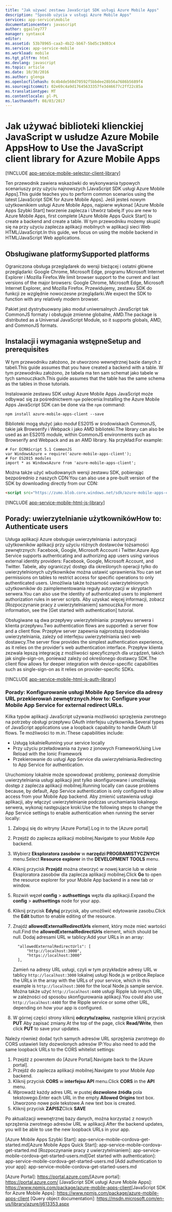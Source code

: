 ```yaml
---
title: "Jak używać zestawu JavaScript SDK usługi Azure Mobile Apps"
description: "Sposób użycia v usługi Azure Mobile Apps"
services: app-service\mobile
documentationcenter: javascript
author: ggailey777
manager: syntaxc4
editor: 
ms.assetid: 53b78965-caa3-4b22-bb67-5bd5c19d03c4
ms.service: app-service-mobile
ms.workload: mobile
ms.tgt_pltfrm: html
ms.devlang: javascript
ms.topic: article
ms.date: 10/30/2016
ms.author: glenga
ms.openlocfilehash: 0c4b4de560d70592f5bbdee28b56a7686b5689f4
ms.sourcegitcommit: 02e69c4a9d17645633357fe3d46677c2ff22c85a
ms.translationtype: MT
ms.contentlocale: pl-PL
ms.lasthandoff: 08/03/2017
---
```

# <a name="how-to-use-the-javascript-client-library-for-azure-mobile-apps"></a><span data-ttu-id="b9358-103">Jak używać biblioteki klienckiej JavaScript w usłudze Azure Mobile Apps</span><span class="sxs-lookup"><span data-stu-id="b9358-103">How to Use the JavaScript client library for Azure Mobile Apps</span></span>
[!INCLUDE [app-service-mobile-selector-client-library](../../includes/app-service-mobile-selector-client-library.md)]

<span data-ttu-id="b9358-104">Ten przewodnik zawiera wskazówki do wykonywania typowych scenariuszy przy użyciu najnowszych [JavaScript SDK usługi Azure Mobile Apps].</span><span class="sxs-lookup"><span data-stu-id="b9358-104">This guide teaches you to perform common scenarios using the latest [JavaScript SDK for Azure Mobile Apps].</span></span> <span data-ttu-id="b9358-105">Jeśli jesteś nowym użytkownikiem usługi Azure Mobile Apps, najpierw wykonać [Azure Mobile Apps Szybki Start] tworzenie zaplecza i Utwórz tabelę.</span><span class="sxs-lookup"><span data-stu-id="b9358-105">If you are new to Azure Mobile Apps, first complete [Azure Mobile Apps Quick Start] to create a backend and create a table.</span></span> <span data-ttu-id="b9358-106">W tym przewodniku możemy skupić się na przy użyciu zaplecza aplikacji mobilnych w aplikacji sieci Web HTML/JavaScript.</span><span class="sxs-lookup"><span data-stu-id="b9358-106">In this guide, we focus on using the mobile backend in HTML/JavaScript Web applications.</span></span>

## <a name="supported-platforms"></a><span data-ttu-id="b9358-107">Obsługiwane platformy</span><span class="sxs-lookup"><span data-stu-id="b9358-107">Supported platforms</span></span>
<span data-ttu-id="b9358-108">Ograniczona obsługa przeglądarek do wersji bieżącej i ostatni główne przeglądarki: Google Chrome, Microsoft Edge, programu Microsoft Internet Explorer i Mozilla Firefox.</span><span class="sxs-lookup"><span data-stu-id="b9358-108">We limit browser support to the current and last versions of the major browsers:  Google Chrome, Microsoft Edge, Microsoft Internet Explorer, and Mozilla Firefox.</span></span>  <span data-ttu-id="b9358-109">Przewidujemy, zestawu SDK do funkcji ze względnie nowoczesne przeglądarki.</span><span class="sxs-lookup"><span data-stu-id="b9358-109">We expect the SDK to function with any relatively modern browser.</span></span>

<span data-ttu-id="b9358-110">Pakiet jest dystrybuowany jako moduł uniwersalnych JavaScript tak CommonJS formaty i obsługuje zmienne globalne, AMD.</span><span class="sxs-lookup"><span data-stu-id="b9358-110">The package is distributed as a Universal JavaScript Module, so it supports globals, AMD, and CommonJS formats.</span></span>

## <span data-ttu-id="b9358-111"><a name="Setup"></a>Instalacji i wymagania wstępne</span><span class="sxs-lookup"><span data-stu-id="b9358-111"><a name="Setup"></a>Setup and prerequisites</span></span>
<span data-ttu-id="b9358-112">W tym przewodniku założono, że utworzono wewnętrznej bazie danych z tabeli.</span><span class="sxs-lookup"><span data-stu-id="b9358-112">This guide assumes that you have created a backend with a table.</span></span> <span data-ttu-id="b9358-113">W tym przewodniku założono, że tabela ma ten sam schemat jako tabele w tych samouczkach.</span><span class="sxs-lookup"><span data-stu-id="b9358-113">This guide assumes that the table has the same schema as the tables in those tutorials.</span></span>

<span data-ttu-id="b9358-114">Instalowanie zestawu SDK usługi Azure Mobile Apps JavaScript może odbywać się za pośrednictwem `npm` polecenia:</span><span class="sxs-lookup"><span data-stu-id="b9358-114">Installing the Azure Mobile Apps JavaScript SDK can be done via the `npm` command:</span></span>

```
npm install azure-mobile-apps-client --save
```

<span data-ttu-id="b9358-115">Biblioteki mogą służyć jako moduł ES2015 w środowiskach CommonJS, takie jak Browserify i Webpack i jako AMD biblioteki.</span><span class="sxs-lookup"><span data-stu-id="b9358-115">The library can also be used as an ES2015 module, within CommonJS environments such as Browserify and Webpack and as an AMD library.</span></span>  <span data-ttu-id="b9358-116">Na przykład:</span><span class="sxs-lookup"><span data-stu-id="b9358-116">For example:</span></span>

```
# For ECMAScript 5.1 CommonJS
var WindowsAzure = require('azure-mobile-apps-client');
# For ES2015 modules
import * as WindowsAzure from 'azure-mobile-apps-client';
```

<span data-ttu-id="b9358-117">Można także użyć wbudowanych wersji zestawu SDK, pobierając bezpośrednio z naszych CDN:</span><span class="sxs-lookup"><span data-stu-id="b9358-117">You can also use a pre-built version of the SDK by downloading directly from our CDN:</span></span>

```html
<script src="https://zumo.blob.core.windows.net/sdk/azure-mobile-apps-client.min.js"></script>
```

[!INCLUDE [app-service-mobile-html-js-library](../../includes/app-service-mobile-html-js-library.md)]

## <span data-ttu-id="b9358-118"><a name="auth"></a>Porady: uwierzytelnianie użytkowników</span><span class="sxs-lookup"><span data-stu-id="b9358-118"><a name="auth"></a>How to: Authenticate users</span></span>
<span data-ttu-id="b9358-119">Usługa aplikacji Azure obsługuje uwierzytelniania i autoryzacji użytkowników aplikacji przy użyciu różnych dostawców tożsamości zewnętrznych: Facebook, Google, Microsoft Account i Twitter.</span><span class="sxs-lookup"><span data-stu-id="b9358-119">Azure App Service supports authenticating and authorizing app users using various external identity providers: Facebook, Google, Microsoft Account, and Twitter.</span></span> <span data-ttu-id="b9358-120">Tabele, aby ograniczyć dostęp dla określonych operacji tylko do uwierzytelnionych użytkowników można ustawić uprawnienia.</span><span class="sxs-lookup"><span data-stu-id="b9358-120">You can set permissions on tables to restrict access for specific operations to only authenticated users.</span></span> <span data-ttu-id="b9358-121">Umożliwia także tożsamość uwierzytelnionych użytkowników do zaimplementowania reguły autoryzacji w skryptach serwera.</span><span class="sxs-lookup"><span data-stu-id="b9358-121">You can also use the identity of authenticated users to implement authorization rules in server scripts.</span></span> <span data-ttu-id="b9358-122">Aby uzyskać więcej informacji, zobacz [Rozpoczynanie pracy z uwierzytelnianiem] samouczka.</span><span class="sxs-lookup"><span data-stu-id="b9358-122">For more information, see the [Get started with authentication] tutorial.</span></span>

<span data-ttu-id="b9358-123">Obsługiwane są dwa przepływy uwierzytelniania: przepływu serwera i klienta przepływu.</span><span class="sxs-lookup"><span data-stu-id="b9358-123">Two authentication flows are supported: a server flow and a client flow.</span></span>  <span data-ttu-id="b9358-124">Przepływ server zapewnia najprostszą środowisko uwierzytelniania, zależy od interfejsu uwierzytelniania sieci web dostawcy.</span><span class="sxs-lookup"><span data-stu-id="b9358-124">The server flow provides the simplest authentication experience, as it relies on the provider's web authentication interface.</span></span> <span data-ttu-id="b9358-125">Przepływ klienta zezwala lepszą integrację z możliwości specyficznych dla urządzeń, takich jak single-sign-on, ponieważ zależy od określonego dostawcy SDK.</span><span class="sxs-lookup"><span data-stu-id="b9358-125">The client flow allows for deeper integration with device-specific capabilities such as single-sign-on as it relies on provider-specific SDKs.</span></span>

[!INCLUDE [app-service-mobile-html-js-auth-library](../../includes/app-service-mobile-html-js-auth-library.md)]

### <span data-ttu-id="b9358-126"><a name="configure-external-redirect-urls"></a>Porady: Konfigurowanie usługi Mobile App Service dla adresy URL przekierowań zewnętrznych.</span><span class="sxs-lookup"><span data-stu-id="b9358-126"><a name="configure-external-redirect-urls"></a>How to: Configure your Mobile App Service for external redirect URLs.</span></span>
<span data-ttu-id="b9358-127">Kilka typów aplikacji JavaScript używania możliwości sprzężenia zwrotnego na potrzeby obsługi przepływu OAuth interfejsu użytkownika.</span><span class="sxs-lookup"><span data-stu-id="b9358-127">Several types of JavaScript applications use a loopback capability to handle OAuth UI flows.</span></span>  <span data-ttu-id="b9358-128">Te możliwości to m.in.:</span><span class="sxs-lookup"><span data-stu-id="b9358-128">These capabilities include:</span></span>

* <span data-ttu-id="b9358-129">Usługą lokalnie</span><span class="sxs-lookup"><span data-stu-id="b9358-129">Running your service locally</span></span>
* <span data-ttu-id="b9358-130">Przy użyciu przeładowania na żywo z jonowych Framework</span><span class="sxs-lookup"><span data-stu-id="b9358-130">Using Live Reload with the Ionic Framework</span></span>
* <span data-ttu-id="b9358-131">Przekierowanie do usługi App Service dla uwierzytelniania.</span><span class="sxs-lookup"><span data-stu-id="b9358-131">Redirecting to App Service for authentication.</span></span>

<span data-ttu-id="b9358-132">Uruchomiony lokalnie może spowodować problemy, ponieważ domyślnie uwierzytelniania usługi aplikacji jest tylko skonfigurowane i umożliwiają dostęp z zaplecza aplikacji mobilnej.</span><span class="sxs-lookup"><span data-stu-id="b9358-132">Running locally can cause problems because, by default, App Service authentication is only configured to allow access from your Mobile App backend.</span></span> <span data-ttu-id="b9358-133">Aby zmienić ustawienia usługi aplikacji, aby włączyć uwierzytelnianie podczas uruchamiania lokalnego serwera, wykonaj następujące kroki:</span><span class="sxs-lookup"><span data-stu-id="b9358-133">Use the following steps to change the App Service settings to enable authentication when running the server locally:</span></span>

1. <span data-ttu-id="b9358-134">Zaloguj się do witryny [Azure Portal].</span><span class="sxs-lookup"><span data-stu-id="b9358-134">Log in to the [Azure portal]</span></span>
2. <span data-ttu-id="b9358-135">Przejdź do zaplecza aplikacji mobilnej.</span><span class="sxs-lookup"><span data-stu-id="b9358-135">Navigate to your Mobile App backend.</span></span>
3. <span data-ttu-id="b9358-136">Wybierz **Eksploratora zasobów** w **narzędzi PROGRAMISTYCZNYCH** menu.</span><span class="sxs-lookup"><span data-stu-id="b9358-136">Select **Resource explorer** in the **DEVELOPMENT TOOLS** menu.</span></span>
4. <span data-ttu-id="b9358-137">Kliknij przycisk **Przejdź** można otworzyć w nowej karcie lub w oknie Eksploratora zasobów dla zaplecza aplikacji mobilnej.</span><span class="sxs-lookup"><span data-stu-id="b9358-137">Click **Go** to open the resource explorer for your Mobile App backend in a new tab or window.</span></span>
5. <span data-ttu-id="b9358-138">Rozwiń węzeł **config** > **authsettings** węzła dla aplikacji.</span><span class="sxs-lookup"><span data-stu-id="b9358-138">Expand the **config** > **authsettings** node for your app.</span></span>
6. <span data-ttu-id="b9358-139">Kliknij przycisk **Edytuj** przycisk, aby umożliwić edytowanie zasobu.</span><span class="sxs-lookup"><span data-stu-id="b9358-139">Click the **Edit** button to enable editing of the resource.</span></span>
7. <span data-ttu-id="b9358-140">Znajdź **allowedExternalRedirectUrls** element, który może mieć wartości null.</span><span class="sxs-lookup"><span data-stu-id="b9358-140">Find the **allowedExternalRedirectUrls** element, which should be null.</span></span> <span data-ttu-id="b9358-141">Dodaj adresami URL w tablicy:</span><span class="sxs-lookup"><span data-stu-id="b9358-141">Add your URLs in an array:</span></span>

         "allowedExternalRedirectUrls": [
             "http://localhost:3000",
             "https://localhost:3000"
         ],

    <span data-ttu-id="b9358-142">Zamień na adresy URL usługi, czyli w tym przykładzie adresy URL w tablicy `http://localhost:3000` lokalnej usługi Node.js w próbce.</span><span class="sxs-lookup"><span data-stu-id="b9358-142">Replace the URLs in the array with the URLs of your service, which in this example is `http://localhost:3000` for the local Node.js sample service.</span></span> <span data-ttu-id="b9358-143">Można także użyć `http://localhost:4400` usługi Ripple lub innych URL, w zależności od sposobu skonfigurowania aplikacji.</span><span class="sxs-lookup"><span data-stu-id="b9358-143">You could also use `http://localhost:4400` for the Ripple service or some other URL, depending on how your app is configured.</span></span>
8. <span data-ttu-id="b9358-144">W górnej części strony kliknij **odczytu/zapisu**, następnie kliknij przycisk **PUT** Aby zapisać zmiany.</span><span class="sxs-lookup"><span data-stu-id="b9358-144">At the top of the page, click **Read/Write**, then click **PUT** to save your updates.</span></span>

<span data-ttu-id="b9358-145">Należy również dodać tych samych adresów URL sprzężenia zwrotnego do CORS ustawień listy dozwolonych adresów IP:</span><span class="sxs-lookup"><span data-stu-id="b9358-145">You also need to add the same loopback URLs to the CORS whitelist settings:</span></span>

1. <span data-ttu-id="b9358-146">Przejdź z powrotem do [Azure Portal].</span><span class="sxs-lookup"><span data-stu-id="b9358-146">Navigate back to the [Azure portal].</span></span>
2. <span data-ttu-id="b9358-147">Przejdź do zaplecza aplikacji mobilnej.</span><span class="sxs-lookup"><span data-stu-id="b9358-147">Navigate to your Mobile App backend.</span></span>
3. <span data-ttu-id="b9358-148">Kliknij przycisk **CORS** w **interfejsu API** menu.</span><span class="sxs-lookup"><span data-stu-id="b9358-148">Click **CORS** in the **API** menu.</span></span>
4. <span data-ttu-id="b9358-149">Wprowadź każdy adres URL w pustej **dozwolone źródła** pola tekstowego.</span><span class="sxs-lookup"><span data-stu-id="b9358-149">Enter each URL in the empty **Allowed Origins** text box.</span></span>  <span data-ttu-id="b9358-150">Utworzono nowe pole tekstowe.</span><span class="sxs-lookup"><span data-stu-id="b9358-150">A new text box is created.</span></span>
5. <span data-ttu-id="b9358-151">Kliknij przycisk **ZAPISZ**</span><span class="sxs-lookup"><span data-stu-id="b9358-151">Click **SAVE**</span></span>

<span data-ttu-id="b9358-152">Po aktualizacji wewnętrznej bazy danych, można korzystać z nowych sprzężenia zwrotnego adresów URL w aplikacji.</span><span class="sxs-lookup"><span data-stu-id="b9358-152">After the backend updates, you will be able to use the new loopback URLs in your app.</span></span>

<!-- URLs. -->
<span data-ttu-id="b9358-153">[Azure Mobile Apps Szybki Start]: app-service-mobile-cordova-get-started.md</span><span class="sxs-lookup"><span data-stu-id="b9358-153">[Azure Mobile Apps Quick Start]: app-service-mobile-cordova-get-started.md</span></span>
<span data-ttu-id="b9358-154">[Rozpoczynanie pracy z uwierzytelnianiem]: app-service-mobile-cordova-get-started-users.md</span><span class="sxs-lookup"><span data-stu-id="b9358-154">[Get started with authentication]: app-service-mobile-cordova-get-started-users.md</span></span>
[Add authentication to your app]: app-service-mobile-cordova-get-started-users.md

<span data-ttu-id="b9358-155">[Azure Portal]: https://portal.azure.com/</span><span class="sxs-lookup"><span data-stu-id="b9358-155">[Azure portal]: https://portal.azure.com/</span></span>
<span data-ttu-id="b9358-156">[JavaScript SDK usługi Azure Mobile Apps]: https://www.npmjs.com/package/azure-mobile-apps-client</span><span class="sxs-lookup"><span data-stu-id="b9358-156">[JavaScript SDK for Azure Mobile Apps]: https://www.npmjs.com/package/azure-mobile-apps-client</span></span>
[Query object documentation]: https://msdn.microsoft.com/en-us/library/azure/jj613353.aspx

